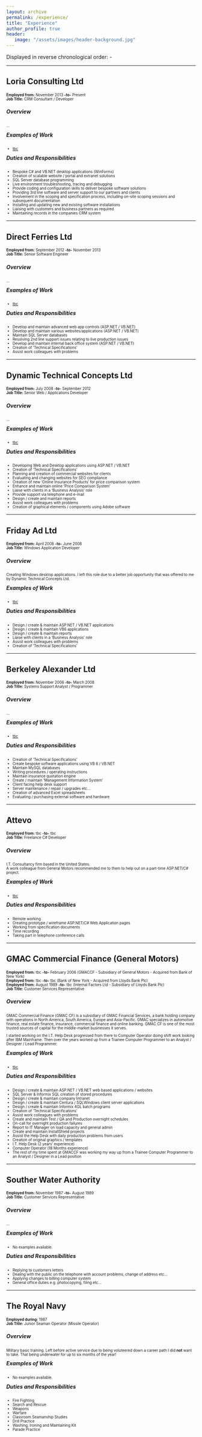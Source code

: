 ```yaml
---
layout: archive
permalink: /experience/
title: "Experience"
author_profile: true
header: 
   image: "/assets/images/header-background.jpg" 
---
```


Displayed in reverse chronological order: -

<hr/>
<h2>Loria Consulting Ltd</h2>
<p style="font-size:0.70em; margin-top:0; margin-bottom: 0;"><strong>Employed from:</strong> November 2013 <strong>-to-</strong> Present</p>
<p style="font-size:0.70em; margin-top:0; margin-bottom: 0;"><strong>Job Title:</strong> CRM Consultant / Developer</p>
<h5>Overview</h5>
<p style="font-size:0.70em;">...</p>
<h5 style="margin-top: 0px">Examples of Work</h5> 
<ul style="font-size:0.70em;">
  <li><a href="https://github.com/julianmummery/tbc" target="_blank">tbc</a></li>
</ul>
<h5 style="margin-top: 0px">Duties and Responsibilities</h5> 
<ul style="font-size:0.70em;">
  <li>Bespoke C# and VB.NET desktop applications (WinForms)</li>
  <li>Creation of scalable website / portal and extranet solutions</li>
  <li>SQL Server database programming</li>
  <li>Live environment troubleshooting, tracing and debugging</li>
  <li>Provide coding and configuration skills to deliver bespoke software solutions</li>
  <li>Providing 3rd line software and server support to our partners and clients</li> 
  <li>Involvement in the scoping and specification process, including on-site scoping sessions and subsequent documentation</li>
  <li>Installing and updating new and existing software installations</li>
  <li>Liaising with customers and business partners as required</li>
  <li>Maintaining records in the companies CRM system</li>
</ul>

<hr/>
<h2>Direct Ferries Ltd</h2>
<p style="font-size:0.70em; margin-top:0; margin-bottom: 0;"><strong>Employed from:</strong> September 2012 <strong>-to-</strong> November 2013</p>
<p style="font-size:0.70em; margin-top:0; margin-bottom: 0;"><strong>Job Title:</strong> Senior Software Engineer</p>
<h5>Overview</h5>
<p style="font-size:0.70em;">...</p>
<h5 style="margin-top: 0px">Examples of Work</h5>
<ul style="font-size:0.70em;">
  <li><a href="https://github.com/julianmummery/tbc" target="_blank">tbc</a></li>
</ul>
<h5 style="margin-top: 0px">Duties and Responsibilities</h5> 
<ul style="font-size:0.70em;">
  <li>Develop and maintain advanced web app controls (ASP.NET / VB.NET)</li>
  <li>Develop and maintain various websites/applications (ASP.NET / VB.NET)</li>
  <li>Maintain SQL Server databases</li>
  <li>Resolving 2nd line support issues relating to live production issues</li>
  <li>Develop and maintain internal back office system (ASP.NET / VB.NET)</li>
  <li>Creation of ‘Technical Specifications’</li>
  <li>Assist work colleagues with problems</li>
</ul>

<hr/>
<h2>Dynamic Technical Concepts Ltd</h2>
<p style="font-size:0.70em; margin-top:0; margin-bottom: 0;"><strong>Employed from:</strong> July 2008 <strong>-to-</strong> September 2012</p>
<p style="font-size:0.70em; margin-top:0; margin-bottom: 0;"><strong>Job Title:</strong> Senior Web / Applications Developer</p>
<h5>Overview</h5>
<p style="font-size:0.70em;">...</p>
<h5 style="margin-top: 0px">Examples of Work</h5>
<ul style="font-size:0.70em;">
  <li><a href="https://github.com/julianmummery/tbc" target="_blank">tbc</a></li>
</ul>
<h5 style="margin-top: 0px">Duties and Responsibilities</h5> 
<ul style="font-size:0.70em;">
  <li>Developing Web and Desktop applications using ASP.NET / VB.NET</li>
  <li>Creation of ‘Technical Specifications’</li>
  <li>Planning and creation of commercial websites for clients</li>
  <li>Evaluating and changing websites for SEO compliance</li>
  <li>Creation of new ‘Online Insurance Products’ for price comparison system</li>
  <li>Enhance and maintain online ‘Price Comparison System’</li>
  <li>Liaise with clients in a ‘Business Analysis’ role</li>
  <li>Provide support via telephone and e-mail</li>
  <li>Design / create and maintain reports</li>
  <li>Assist work colleagues with problems</li>
  <li>Creation of graphical elements / components using Adobe software</li>
</ul>

<hr/>
<h2>Friday Ad Ltd</h2>
<p style="font-size:0.70em; margin-top:0; margin-bottom: 0;"><strong>Employed from:</strong> April 2008 <strong>-to-</strong> June 2008</p>
<p style="font-size:0.70em; margin-top:0; margin-bottom: 0;"><strong>Job Title:</strong> Windows Application Developer</p>
<h5>Overview</h5>
<p style="font-size:0.70em;">Creating Windows desktop applications. I left this role due to a better job opportunity that was offered to me by Dynamic Technical Concepts Ltd.</p> 
<h5 style="margin-top: 0px">Examples of Work</h5>
<ul style="font-size:0.70em;">
  <li><a href="https://github.com/julianmummery/tbc" target="_blank">tbc</a></li>
</ul>
<h5 style="margin-top: 0px">Duties and Responsibilities</h5> 
<ul style="font-size:0.70em;">
  <li>Design / create & maintain ASP.NET / VB.NET applications</li>
  <li>Design / create & maintain VB6 applications</li>
  <li>Design / create & maintain reports</li>
  <li>Liaise with clients in a ‘Business Analysis’ role</li>
  <li>Assist work colleagues with problems</li>
  <li>Creation of ‘Technical Specifications’</li>
</ul>
  
<hr/>
<h2>Berkeley Alexander Ltd</h2>
<p style="font-size:0.70em; margin-top:0; margin-bottom: 0;"><strong>Employed from:</strong> November 2006 <strong>-to-</strong> March 2008</p>
<p style="font-size:0.70em; margin-top:0; margin-bottom: 0;"><strong>Job Title:</strong> Systems Support Analyst / Programmer</p>
<h5>Overview</h5>
<p style="font-size:0.70em;">...</p>
<h5 style="margin-top: 0px">Examples of Work</h5>
<ul style="font-size:0.70em;">
  <li><a href="https://github.com/julianmummery/tbc" target="_blank">tbc</a></li>
</ul>
<h5 style="margin-top: 0px">Duties and Responsibilities</h5> 
<ul style="font-size:0.70em;">
  <li>Creation of ‘Technical Specifications’</li>
  <li>Create bespoke software applications using VB 6 / VB.NET</li>
  <li>Maintain MySQL databases</li>
  <li>Writing procedures / operating instructions</li>
  <li>Maintain insurance quotation engine</li>
  <li>Create / maintain ‘Management Information System’</li>
  <li>Client facing help desk support</li>
  <li>Server maintenance / repair / upgrades etc…</li>
  <li>Creation of advanced Excel spreadsheets</li>
  <li>Evaluating / purchasing external software and hardware</li>
</ul>
  
<hr/>
<h2>Attevo</h2>
<p style="font-size:0.70em; margin-top:0; margin-bottom: 0;"><strong>Employed from:</strong> tbc <strong>-to-</strong> tbc</p>
<p style="font-size:0.70em; margin-top:0; margin-bottom: 0;"><strong>Job Title:</strong> Freelance C# Developer</p>
<h5>Overview</h5>
<p style="font-size:0.70em;">I.T. Consultancy firm based in the United States.<br>A work colleague from General Motors recommended me to them to help out on a part-time ASP.NET/C# project.</p>
<h5 style="margin-top: 0px">Examples of Work</h5>
<ul style="font-size:0.70em;">
  <li><a href="https://github.com/julianmummery/tbc" target="_blank">tbc</a></li>
</ul>
<h5 style="margin-top: 0px">Duties and Responsibilities</h5> 
<ul style="font-size:0.70em;">
  <li>Remote working</li>
  <li>Creating prototype / wireframe ASP.NET/C# Web Application pages</li>
  <li>Working from specification documents</li>
  <li>Time recording</li>
  <li>Taking part in telephone conference calls</li>
</ul>
  
<hr/>
<h2>GMAC Commercial Finance (General Motors)</h2>
<p style="font-size:0.70em; margin-top:0; margin-bottom: 0;"><strong>Employed from:</strong> tbc <strong>-to-</strong> February 2006  (GMACCF - Subsidiary of General Motors - Acquired from Bank of New York)</p>
<p style="font-size:0.70em; margin-top:0; margin-bottom: 0;"><strong>Employed from:</strong> tbc <strong>-to-</strong> tbc  (Bank of New York - Acquired from Lloyds Bank Plc)</p>
<p style="font-size:0.70em; margin-top:0; margin-bottom: 0;"><strong>Employed from:</strong> August 1989 <strong>-to-</strong> tbc  (Internal Factors Ltd - Subsidiary of Lloyds Bank Plc)</p>
<p style="font-size:0.70em; margin-top:0; margin-bottom: 0;"><strong>Job Title:</strong> Customer Services Representative</p>
<h5>Overview</h5>
<p style="font-size:0.70em;">GMAC Commercial Finance (GMAC CF) is a subsidiary of GMAC Financial Services, a bank holding company with operations in North America, South America, Europe and Asia-Pacific. GMAC specializes in automotive finance, real estate finance, insurance, commercial finance and online banking. GMAC CF is one of the most trusted sources of capital for the middle-market businesses it serves.</p>
<p style="font-size:0.70em;">I started working on the I.T. Help Desk progressed from there to Computer Operator doing shift work looking after IBM Mainframe. Then over the years worked up from a Trainee Computer Programmer to an Analyst / Designer / Lead Programmer.  
</p>
<h5 style="margin-top: 0px">Examples of Work</h5> 
<ul style="font-size:0.70em;">
  <li><a href="https://github.com/julianmummery/tbc" target="_blank">tbc</a></li>
</ul>
<h5 style="margin-top: 0px">Duties and Responsibilities</h5> 
<ul style="font-size:0.70em;">
  <li>Design / create & maintain ASP.NET / VB.NET web based applications / websites</li>
  <li>SQL Server & Informix SQL creation of stored procedures</li>
  <li>Design / create & maintain company Intranet</li>
  <li>Design / create & maintain Centura / SQLWindows client server applications</li>
  <li>Design / create & maintain Informix 4GL batch programs</li>
  <li>Creation of ‘Technical Specifications’</li>
  <li>Assist work colleagues with problems</li>
  <li>Create and maintain Test / QA and Production overnight schedules</li>
  <li>On-call for overnight production failures</li>
  <li>Report to IT Manager on load capacity and general admin</li>
  <li>Create and maintain InstallShield projects</li>
  <li>Assist the Help Desk with daily production problems from users</li>
  <li>Creation of original graphics / templates</li>
  <li>I.T. Help Desk (2 years’ experience)</li>
  <li>Computer Operator (18 Months experience)</li>
  <li>The rest of my time spent at GMACCF was working my way up from a Trainee Computer Programmer to an Analyst / Designer in a Lead position</li>
</ul>
  
<hr/>
<h2>Souther Water Authority</h2>
<p style="font-size:0.70em; margin-top:0; margin-bottom: 0;"><strong>Employed from:</strong> November 1987 <strong>-to-</strong> August 1989</p>
<p style="font-size:0.70em; margin-top:0; margin-bottom: 0;"><strong>Job Title:</strong> Customer Services Representative</p>
<h5>Overview</h5>
<p style="font-size:0.70em;">...</p>
<h5 style="margin-top: 0px">Examples of Work</h5> 
<ul style="font-size:0.70em;">
  <li>No examples available.</li>
</ul>
<h5 style="margin-top: 0px">Duties and Responsibilities</h5> 
<ul style="font-size:0.70em;">
  <li>Replying to customers letters</li>
  <li>Dealing with the public on the telephone with account problems, change of address etc…</li>
  <li>Applying changes to billing computer system</li>
  <li>General office duties e.g. photocopying, filing etc…</li>
</ul>

<hr/>
<h2>The Royal Navy</h2>
<p style="font-size:0.70em; margin-top:0; margin-bottom: 0;"><strong>Employed during:</strong> 1987</p>
<p style="font-size:0.70em; margin-top:0; margin-bottom: 0;"><strong>Job Title:</strong> Junior Seaman Operator (Missile Operator)</p>
<h5>Overview</h5>
<p style="font-size:0.70em;">Military basic training. Left before active service due to being voluteered down a career path I did <strong>not</strong> want to take. That being underwater for up to six months of the year!</p> 
<h5 style="margin-top: 0px">Examples of Work</h5> 
<ul style="font-size:0.70em;">
  <li>No examples available.</li>
</ul>
<h5 style="margin-top: 0px">Duties and Responsibilities</h5> 
<ul style="font-size:0.70em;">
  <li>Fire Fighting</li>
  <li>Search and Rescue</li>
  <li>Weapons</li>
  <li>Warfare</li>
  <li>Classroom Seamanship Studies</li>
  <li>Drill Practice</li>
  <li>Washing, Ironing and Maintaining Kit</li>
  <li>Parade Practice</li>
</ul>

